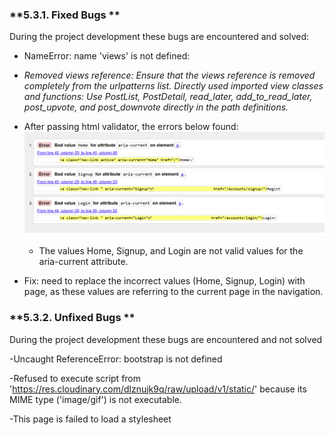 ### **5.3.1. Fixed Bugs **

During the project development these bugs are encountered and solved:

- NameError: name 'views' is not defined:
- _Removed views reference: Ensure that the views reference is removed completely from the urlpatterns list.
Directly used imported view classes and functions: Use PostList, PostDetail, read_later, add_to_read_later, post_upvote, and post_downvote directly in the path definitions._

- After passing html validator, the errors below found:
![HTML error](static/images/html-validator-bug.png)
    - The values Home, Signup, and Login are not valid values for the aria-current attribute. 
- Fix: need to replace the incorrect values (Home, Signup, Login) with page, as these values are referring to the current page in the navigation.

### **5.3.2. Unfixed Bugs ** 

During the project development these bugs are encountered and not solved

-Uncaught ReferenceError: bootstrap is not defined

-Refused to execute script from 'https://res.cloudinary.com/dlznujk9q/raw/upload/v1/static/' because its MIME type ('image/gif') is not executable.

-This page is failed to load a stylesheet